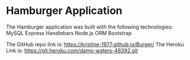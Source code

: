# Hamburger Application

The Hamburger application was built with the following technologies:
MySQL
Express
Handlebars
Node.js
ORM
Bootstrap

The GitHub repo link is: https://kristine-1977.github.io/Burger/
The Heroku Link is: https://git.heroku.com/damp-waters-48392.git
